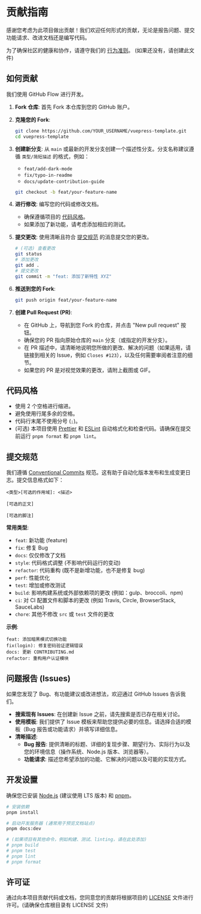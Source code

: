 # 贡献指南

感谢您考虑为此项目做出贡献！我们欢迎任何形式的贡献，无论是报告问题、提交功能请求、改进文档还是编写代码。

为了确保社区的健康和协作，请遵守我们的 [行为准则](CODE_OF_CONDUCT.md)。 (如果还没有，请创建此文件)

## 如何贡献

我们使用 GitHub Flow 进行开发。

1. **Fork 仓库**: 首先 Fork 本仓库到您的 GitHub 账户。
2. **克隆您的 Fork**:

    ```bash
    git clone https://github.com/YOUR_USERNAME/vuepress-template.git
    cd vuepress-template
    ```

3. **创建新分支**: 从 `main` 或最新的开发分支创建一个描述性分支。分支名称建议遵循 `类型/简短描述` 的格式，例如：
    * `feat/add-dark-mode`
    * `fix/typo-in-readme`
    * `docs/update-contribution-guide`

    ```bash
    git checkout -b feat/your-feature-name
    ```

4. **进行修改**: 编写您的代码或修改文档。
    * 确保遵循项目的 [代码风格](#代码风格)。
    * 如果添加了新功能，请考虑添加相应的测试。
5. **提交更改**: 使用清晰且符合 [提交规范](#提交规范) 的消息提交您的更改。

    ```bash
    # (可选) 查看更改
    git status
    # 添加更改
    git add .
    # 提交更改
    git commit -m "feat: 添加了新特性 XYZ"
    ```

6. **推送到您的 Fork**:

    ```bash
    git push origin feat/your-feature-name
    ```

7. **创建 Pull Request (PR)**:
    * 在 GitHub 上，导航到您 Fork 的仓库，并点击 "New pull request" 按钮。
    * 确保您的 PR 指向原始仓库的 `main` 分支（或指定的开发分支）。
    * 在 PR 描述中，请清晰地说明您所做的更改、解决的问题（如果适用，请链接到相关的 Issue，例如 `Closes #123`），以及任何需要审阅者注意的细节。
    * 如果您的 PR 是对视觉效果的更改，请附上截图或 GIF。

## 代码风格

* 使用 2 个空格进行缩进。
* 避免使用行尾多余的空格。
* 代码行末尾不使用分号 (`;`)。
* (可选) 本项目使用 [Prettier](https://prettier.io/) 和 [ESLint](https://eslint.org/) 自动格式化和检查代码。请确保在提交前运行 `pnpm format` 和 `pnpm lint`。

## 提交规范

我们遵循 [Conventional Commits](https://www.conventionalcommits.org/) 规范。这有助于自动化版本发布和生成变更日志。提交信息格式如下：

```
<类型>[可选的作用域]: <描述>

[可选的正文]

[可选的脚注]
```

**常用类型**:

* `feat`: 新功能 (feature)
* `fix`: 修复 Bug
* `docs`: 仅仅修改了文档
* `style`: 代码格式调整 (不影响代码运行的变动)
* `refactor`: 代码重构 (既不是新增功能，也不是修复 bug)
* `perf`: 性能优化
* `test`: 增加或修改测试
* `build`: 影响构建系统或外部依赖项的更改 (例如：gulp、broccoli、npm)
* `ci`: 对 CI 配置文件和脚本的更改 (例如 Travis, Circle, BrowserStack, SauceLabs)
* `chore`: 其他不修改 `src` 或 `test` 文件的更改

**示例**:

```
feat: 添加暗黑模式切换功能
fix(login): 修复密码验证逻辑错误
docs: 更新 CONTRIBUTING.md
refactor: 重构用户认证模块
```

## 问题报告 (Issues)

如果您发现了 Bug、有功能建议或改进想法，欢迎通过 GitHub Issues 告诉我们。

* **搜索现有 Issues**: 在创建新 Issue 之前，请先搜索是否已存在相关讨论。
* **使用模板**: 我们提供了 Issue 模板来帮助您提供必要的信息。请选择合适的模板（Bug 报告或功能请求）并填写详细信息。
* **清晰描述**:
  * **Bug 报告**: 提供清晰的标题、详细的复现步骤、期望行为、实际行为以及您的环境信息（操作系统、Node.js 版本、浏览器等）。
  * **功能请求**: 描述您希望添加的功能、它解决的问题以及可能的实现方式。

## 开发设置

确保您已安装 [Node.js](https://nodejs.org/) (建议使用 LTS 版本) 和 [pnpm](https://pnpm.io/)。

```bash
# 安装依赖
pnpm install

# 启动开发服务器 (通常用于预览文档站点)
pnpm docs:dev

# (如果项目有其他命令，例如构建、测试、linting，请在此处添加)
# pnpm build
# pnpm test
# pnpm lint
# pnpm format
```

## 许可证

通过向本项目贡献代码或文档，您同意您的贡献将根据项目的 [LICENSE](LICENSE) 文件进行许可。(请确保仓库根目录有 LICENSE 文件)
